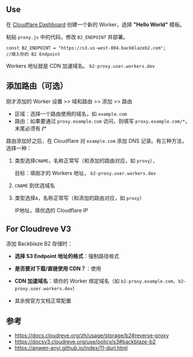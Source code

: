 ## Use

在 [Cloudflare Dashboard](https://dash.cloudflare.com/) 创建一个新的 Worker，选择 **"Hello World"** 模板。

粘贴 `proxy.js` 中的代码，修改 `B2_ENDPOINT` 并部署。

```
const B2_ENDPOINT = "https://s3.us-west-004.backblazeb2.com";
//填入你的 B2 Endpoint
```

Workers 地址就是 CDN 加速域名。
`b2-proxy.user.workers.dev`

## 添加路由（可选）

刚才添加的 Worker 设置 >> 域和路由 >> 添加 >> 路由

* 区域：选择一个路由使用的域名，如 `example.com`
* 路由：如果要通过 `proxy.example.com` 访问，则填写 `proxy.example.com/*`，末尾必须有 **/***

路由添加好之后，在 Cloudflare 对 `example.com` 添加 DNS 记录。有三种方法，选择一种：

1. 类型选择`CNAME`，名称正常写（和添加的路由对应，如 `proxy`），

   目标：填刚才的 Workers 地址， `b2-proxy.user.workers.dev`

2. `CNAME` 到优选域名

3. 类型选择`A`，名称正常写（和添加的路由对应，如 `proxy`）

   IP地址，填优选的 Cloudflare IP

## For Cloudreve V3

添加 Backblaze B2 存储时：

- **选择 S3 Endpoint 地址的格式**：强制路径格式

- **是否要对下载/直链使用 CDN？**：使用

- **CDN 加速域名**：填你的 Worker 绑定域名（如 `b2-proxy.example.com`、`b2-proxy.user.workers.dev`）

- 其余按官方文档正常配置
  
## 参考

- https://docs.cloudreve.org/zh/usage/storage/b2#reverse-proxy
- https://docsv3.cloudreve.org/use/policy/s3#backblaze-b2
- https://anwen-anyi.github.io/index/11-durl.html
